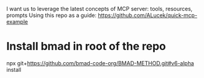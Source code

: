 

I want us to leverage the latest concepts of MCP server: tools, resources, prompts
Using this repo as a guide: https://github.com/ALucek/quick-mcp-example

# Install bmad in root of the repo
npx git+https://github.com/bmad-code-org/BMAD-METHOD.git#v6-alpha install